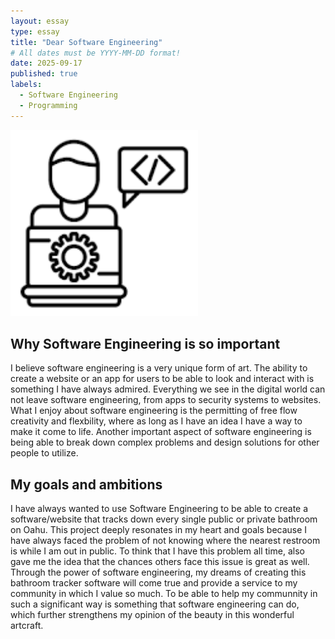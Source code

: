 ```yaml
---
layout: essay
type: essay
title: "Dear Software Engineering"
# All dates must be YYYY-MM-DD format!
date: 2025-09-17
published: true
labels:
  - Software Engineering
  - Programming
---
```


<img width="300px" class="rounded float-start pe-4" src="../img/softwareeng.png">

## Why Software Engineering is so important
I believe software engineering is a very unique form of art. The ability to create a website or an app for users to be able to look and interact with is something I have always admired. 
Everything we see in the digital world can not leave software engineering, from apps to security systems to websites. What I enjoy about software engineering is the permitting of free flow creativity and flexbility, where as long as I have an idea I have a way to make it come to life. 
Another important aspect of software engineering is being able to break down complex problems and design solutions for other people to utilize. 

## My goals and ambitions 
I have always wanted to use Software Engineering to be able to create a software/website that tracks down every single public or private bathroom on Oahu. This project deeply resonates in my heart and goals because I have always faced the problem of not knowing where the nearest restroom is while I am out in public.
To think that I have this problem all time, also gave me the idea that the chances others face this issue is great as well. Through the power of software engineering, my dreams of creating this bathroom tracker software will come true and provide a service to my community in which I value so much. 
To be able to help my communnity in such a significant way is something that software engineering can do, which further strengthens my opinion of the beauty in this wonderful artcraft.
